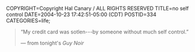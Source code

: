 COPYRIGHT=Copyright Hal Canary / ALL RIGHTS RESERVED
TITLE=no self control
DATE=2004-10-23 17:42:51-05:00 (CDT)
POSTID=334
CATEGORIES=life;

> “My credit card was sotlen---by someone without much self control.”
> 
> — from tonight's _Guy Noir_
